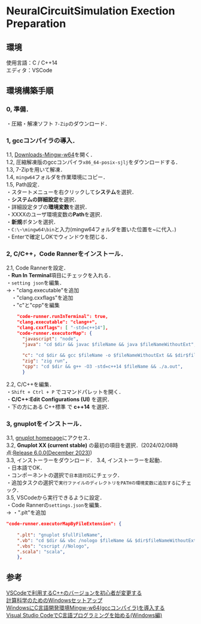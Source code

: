 # NeuralCircuitSimulation Exection Preparation

## 環境

使用言語：C / C++14  
エディタ：VSCode

## 環境構築手順

### 0, 準備．

・圧縮・解凍ソフト `7-Zip`のダウンロード．  

### 1, gccコンパイラの導入．

1.1, [Downloads-Mingw-w64](https://www.mingw-w64.org/downloads/)を開く．  
1.2, 圧縮解凍版のgccコンパイラ`x86_64-posix-sjlj`をダウンロードする．  
1.3, 7-Zipを用いて解凍．  
1.4, `mingw64`フォルダを作業環境にコピー．  
1.5, Path設定．  
・スタートメニューを右クリックして**システム**を選択．  
・**システムの詳細設定**を選択．  
・詳細設定タブの**環境変数**を選択．  
・XXXXのユーザ環境変数の**Path**を選択．  
・**新規**ボタンを選択．  
・`C:\~\mingw64\bin`と入力(mingw64フォルダを置いた位置を~に代入．)  
・Enterで確定しOKでウィンドウを閉じる．

### 2, C/C++，Code Rannerをインストール．

2.1, Code Rannerを設定．  
・**Run In Terminal**項目にチェックを入れる．  
・`setting json`を編集．  
->・"clang.executable"を追加  
　・"clang.cxxflags"を追加  
　・"c"と"cpp"を編集  

``` json
    "code-runner.runInTerminal": true,
    "clang.executable": "clang++",
    "clang.cxxflags": [ "-std=c++14"],
    "code-runner.executorMap": {
      "javascript": "node",
      "java": "cd $dir && javac $fileName && java $fileNameWithoutExt",
      
      "c": "cd $dir && gcc $fileName -o $fileNameWithoutExt && $dir$fileNameWithoutExt",
      "zig": "zig run",
      "cpp": "cd $dir && g++ -O3 -std=c++14 $fileName && ./a.out",
      }
```

2.2, C/C++を編集．  
・`Shift + Ctrl + P` でコマンドパレットを開く．  
・**C/C++:Edit Configurations (UI)** を選択．  
・下の方にある C++標準 で **c++14** を選択．  

### 3, gnuplotをインストール．

3.1, [gnuplot homepage](http://www.gnuplot.info/)にアクセス．  
3.2, **Gnuplot XX (current stable)** の最初の項目を選択．(2024/02/08時点:[Release 6.0.0(December 2023)](https://sourceforge.net/projects/gnuplot/files/gnuplot/6.0.0/))  
3.3, インストーラーをダウンロード．
3.4, インストーラーを起動．  
・日本語でOK．  
・コンポーネントの選択で`日本語対応`にチェック．  
・追加タスクの選択で`実行ファイルのディレクトリをPATHの環境変数に追加する`にチェック．  
3.5, VSCodeから実行できるように設定．  
・Code Rannerの`settings.json`を編集．  
-> ・".plt"を追加

``` json
"code-runner.executorMapByFileExtension": {
    
    ".plt": "gnuplot $fullFileName",
    ".vb": "cd $dir && vbc /nologo $fileName && $dir$fileNameWithoutExt",
    ".vbs": "cscript //Nologo",
    ".scala": "scala",
    },
```

## 参考
[VSCodeで利用するC++のバージョンを初心者が変更する](https://qiita.com/YuH25/items/be41fce42641a5ce344e)  
[計算科学のためのWindowsセットアップ](https://zenn.dev/ohno/books/356315a0e6437c/viewer/68bd69)  
[WindowsにC言語開発環境Mingw-w64(gccコンパイラ)を導入する](https://dianxnao.com/windows%e3%81%abc%e8%a8%80%e8%aa%9e%e9%96%8b%e7%99%ba%e7%92%b0%e5%a2%83-mingw-w64%ef%bc%88gcc%e3%82%b3%e3%83%b3%e3%83%91%e3%82%a4%e3%83%a9%ef%bc%89%e3%82%92%e5%b0%8e%e5%85%a5%e3%81%99%e3%82%8b/)  
[Visual Studio CodeでC言語プログラミングを始める(Windows編)](https://dianxnao.com/visual-studio-code%E3%81%A7c%E8%A8%80%E8%AA%9E%E3%83%97%E3%83%AD%E3%82%B0%E3%83%A9%E3%83%9F%E3%83%B3%E3%82%B0%E3%82%92%E5%A7%8B%E3%82%81%E3%82%8B%EF%BC%88windows%E7%B7%A8%EF%BC%89/)
